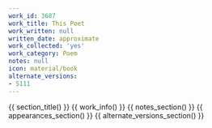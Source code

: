 ```yaml
---
work_id: 3687
work_title: This Poet
work_written: null
written_date: approximate
work_collected: 'yes'
work_category: Poem
notes: null
icon: material/book
alternate_versions:
- 5111
---
```


{{ section_title() }}
{{ work_info() }}
{{ notes_section() }}
{{ appearances_section() }}
{{ alternate_versions_section() }}